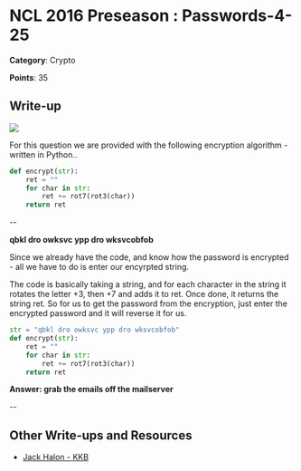 # NCL 2016 Preseason : Passwords-4-25

__Category__: Crypto

__Points__: 35

## Write-up

<a href="https://jhalon.github.io/images/ncl7.png"><img src="https://jhalon.github.io/images/ncl7.png"></a>

For this question we are provided with the following encryption algorithm - written in Python..

```python
def encrypt(str):
	ret = ""
	for char in str:
		ret += rot7(rot3(char))
	return ret
```

--

__qbkl dro owksvc ypp dro wksvcobfob__

Since we already have the code, and know how the password is encrypted - all we have to do is enter our encyrpted string.

The code is basically taking a string, and for each character in the string it rotates the letter +3, then +7 and adds it to ret. Once done, it returns the string ret. So for us to get the password from the encryption, just enter the encrypted password and it will reverse it for us.

```python
str = "qbkl dro owksvc ypp dro wksvcobfob"
def encrypt(str):
	ret = ""
	for char in str:
		ret += rot7(rot3(char))
	return ret
```

__Answer: grab the emails off the mailserver__

--

## Other Write-ups and Resources

* [Jack Halon - KKB](https://jhalon.github.io/ncl-crypto/)
